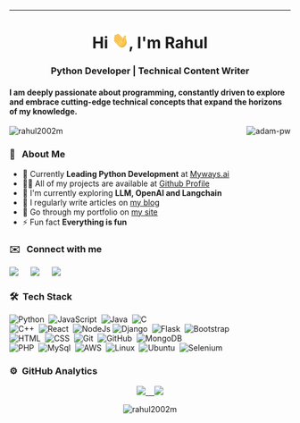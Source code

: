 <hr>
<h1 align="center">Hi <img src="https://raw.githubusercontent.com/ABSphreak/ABSphreak/master/gifs/Hi.gif" width="30px">, I'm Rahul</h1>
<h3 align="center">Python Developer | Technical Content Writer</h3>
<h4>I am deeply passionate about programming, constantly driven to explore and embrace cutting-edge technical concepts that expand the horizons of my knowledge.</h4>
<p><img align="right" height="430em" src="https://github.com/Adam-pw/Adam-pw/blob/main/animation_500_kxa883sd.gif" alt="adam-pw" /></p>

<p> <img src="https://komarev.com/ghpvc/?username=rahul2002m&label=Profile%20views&color=e89b17&style=flat" alt="rahul2002m" /> </p>

<!-- [![Badge](https://cp-logo.vercel.app/codechef/rahul_cr)](https://www.codechef.com/users/rahul_cr) -->

### 📖 &nbsp; About Me
- 🌱 Currently **Leading Python Development** at [Myways.ai](https://myways.ai)
- 👨‍💻 All of my projects are available at [Github Profile](https://github.com/rahul2002m)
- 🧭 I'm currently exploring **LLM, OpenAI and Langchain**
- 📝 I regularly write articles on [my blog](https://techclone1.blogspot.com/)
- 📄 Go through my portfolio on [my site](https://mrahul.me)
- ⚡ Fun fact **Everything is fun**
<!-- - 📄 Know about my experiences [on my resume](https://resume.io/r/lh9AJwHw5) -->

### ✉️ &nbsp; Connect with me
<p align="left">
<a target="_blank" href="https://linkedin.com/in/rahul-m-a65795197"><img src="https://img.shields.io/badge/-LinkedIn-0077B5?style=for-the-badge&logo=Linkedin&logoColor=white"></img></a>
&emsp;
<a target="_blank" href="mailto:rahul2002@gmail.com"><img src="https://img.shields.io/badge/-Gmail-D14836?style=for-the-badge&logo=Gmail&logoColor=white"></img></a>
&emsp;
<a target="_blank" href="https://instagram.com/rahul._.2220"><img src="https://img.shields.io/badge/-Instagram-de26b3?style=for-the-badge&logo=instagram&logoColor=white"></img></a>
&emsp;
</p>

### 🛠 &nbsp;Tech Stack

![Python](https://img.shields.io/badge/-Python-05122A?style=flat&logo=python)&nbsp;
![JavaScript](https://img.shields.io/badge/-JavaScript-05122A?style=flat&logo=javascript)&nbsp;
![Java](https://img.shields.io/badge/-Java-05122A?style=flat&logo=Java&logoColor=FFA518)&nbsp;
![C](https://img.shields.io/badge/-C-05122A?style=flat&logo=C&logoColor=A8B9CC)\
![C++](https://img.shields.io/badge/-C++-05122A?style=flat&logo=C%2B%2B&logoColor=00599C)&nbsp;
![React](https://img.shields.io/badge/-React-05122A?style=flat&logo=react)&nbsp;
![NodeJs](https://img.shields.io/badge/-NodeJs-05122A?style=flat&logo=node.js)
![Django](https://img.shields.io/badge/-Django-05122A?style=flat&logo=django&logoColor=white)&nbsp;
![Flask](https://img.shields.io/badge/-Flask-05122A?style=flat&logo=flask)&nbsp;
![Bootstrap](https://img.shields.io/badge/-Bootstrap-05122A?style=flat&logo=bootstrap&logoColor=563D7C)\
![HTML](https://img.shields.io/badge/-HTML-05122A?style=flat&logo=HTML5)&nbsp;
![CSS](https://img.shields.io/badge/-CSS-05122A?style=flat&logo=CSS3&logoColor=1572B6)&nbsp;
![Git](https://img.shields.io/badge/-Git-05122A?style=flat&logo=git)&nbsp;
![GitHub](https://img.shields.io/badge/-GitHub-05122A?style=flat&logo=github)&nbsp;
![MongoDB](https://img.shields.io/badge/-Mongodb-05122A?style=flat&logo=mongodb&logoColor=green)\
![PHP](https://img.shields.io/badge/-PHP-05122A?style=flat&logo=php)&nbsp;
![MySql](https://img.shields.io/badge/-MySql-05122A?style=flat&logo=mysql)&nbsp;
![AWS](https://img.shields.io/badge/-AWS-05122A?style=flat&logo=amazon)&nbsp;
![Linux](https://img.shields.io/badge/-Linux-05122A?style=flat&logo=linux)&nbsp;
![Ubuntu](https://img.shields.io/badge/-Ubuntu-05122A?style=flat&logo=ubuntu)&nbsp;
![Selenium](https://img.shields.io/badge/-Selenium-05122A?style=flat&logo=selenium)



### ⚙️ &nbsp;GitHub Analytics

<p align="center">
<a href="https://github.com/rahul2002m">
  <img height="160em" src="https://github-readme-stats-eight-theta.vercel.app/api?username=rahul2002m&show_icons=true&theme=tokyonight&include_all_commits=true&count_private=true"/>&nbsp;&nbsp;&nbsp;
  <img height="160em" src="https://github-readme-stats-eight-theta.vercel.app/api/top-langs/?username=rahul2002m&layout=compact&langs_count=8&theme=tokyonight"/>
</a>
</p>
<p align="center"> <img src="https://github-readme-streak-stats.herokuapp.com/?user=rahul2002m&theme=tokyonight" alt="rahul2002m" /> </p>
